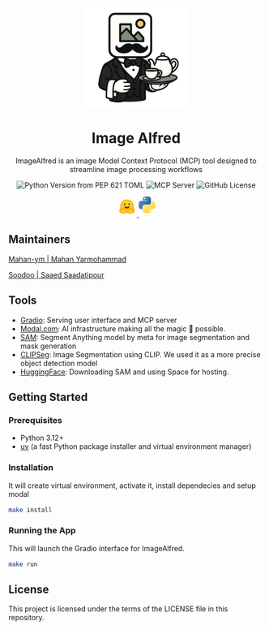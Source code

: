 
<div align="center">
<img src="./src/assets/icons/ImageAlfredIcon.png" alt="ImageAlfred" width=200 height=200>

<h1>Image Alfred</h1>

ImageAlfred is an image Model Context Protocol (MCP) tool designed to streamline image processing workflows

<img alt="Python Version from PEP 621 TOML" src="https://img.shields.io/python/required-version-toml?tomlFilePath=https%3A%2F%2Fraw.githubusercontent.com%2Fmahan-ym%2FImageAlfred%2Fmain%2Fpyproject.toml">
<img src="https://badge.mcpx.dev?type=server" title="MCP Server"/>
<img alt="GitHub License" src="https://img.shields.io/github/license/mahan-ym/ImageAlfred">

<a href=https://huggingface.co> <img src="src/assets/icons/hf-logo.svg" alt="huggingface" height=40> </a>
<a href="https://www.python.org"><img src="src/assets/icons/python-logo-only.svg" alt="python" height=40></a>
<!-- <a href="https://www.gradio.app" heigh=40><img src="src/assets/icons/gradio-color.svg"></a> -->
</div>

<!-- It provides a user-friendly interface for interacting with image models, leveraging the power of Gradio for the frontend and Modal for scalable backend deployment. -->

<!-- ## Features
- Intuitive web interface for image processing
- Powered by Gradio for rapid prototyping and UI
- Scalable and serverless execution with Modal
- Easily extendable for custom image models and workflows -->

## Maintainers

[Mahan-ym | Mahan Yarmohammad](https://www.mahan-ym.com/)

[Soodoo | Saaed Saadatipour](https://soodoo.me/)

## Tools

- [Gradio](https://www.gradio.app/): Serving user interface and MCP server
- [Modal.com](https://modal.com/): AI infrastructure making all the magic 🔮 possible.
- [SAM](https://segment-anything.com/): Segment Anything model by meta for image segmentation and mask generation
- [CLIPSeg](https://github.com/timojl/clipseg): Image Segmentation using CLIP. We used it as a more precise object detection model
- [HuggingFace](https://huggingface.co/): Downloading SAM and using Space for hosting.

## Getting Started

### Prerequisites

- Python 3.12+
- [uv](https://github.com/astral-sh/uv) (a fast Python package installer and virtual environment manager)

### Installation

It will create virtual environment, activate it, install dependecies and setup modal

```bash
make install
```

### Running the App

This will launch the Gradio interface for ImageAlfred.

```bash
make run
```

## License

This project is licensed under the terms of the LICENSE file in this repository.
